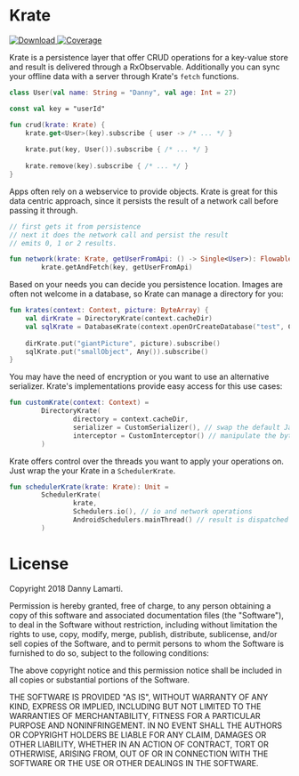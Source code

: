 # Krate
[ ![Download](https://api.bintray.com/packages/lamartio/maven/krate/images/download.svg) ](https://bintray.com/lamartio/maven/krate/_latestVersion) 
[ ![Coverage](https://img.shields.io/badge/Coverage-90%25-brightgreen.svg) ](https://bintray.com/lamartio/maven/krate/_latestVersion) 

Krate is a persistence layer that offer CRUD operations for a key-value store and result is delivered through a RxObservable. Additionally you can sync your offline data with a server through Krate's `fetch` functions.

```kotlin
class User(val name: String = "Danny", val age: Int = 27)

const val key = "userId"

fun crud(krate: Krate) {
    krate.get<User>(key).subscribe { user -> /* ... */ }
    
    krate.put(key, User()).subscribe { /* ... */ }
    
    krate.remove(key).subscribe { /* ... */ }
}
```

Apps often rely on a webservice to provide objects. Krate is great for this data centric approach, since it persists the result of a network call before passing it through.
```kotlin
// first gets it from persistence
// next it does the network call and persist the result
// emits 0, 1 or 2 results.

fun network(krate: Krate, getUserFromApi: () -> Single<User>): Flowable<User> = 
        krate.getAndFetch(key, getUserFromApi)
```

Based on your needs you can decide you persistence location. Images are often not welcome in a database, so Krate can manage a directory for you:
```kotlin
fun krates(context: Context, picture: ByteArray) {
    val dirKrate = DirectoryKrate(context.cacheDir)
    val sqlKrate = DatabaseKrate(context.openOrCreateDatabase("test", Context.MODE_PRIVATE, null))
    
    dirKrate.put("giantPicture", picture).subscribe()
    sqlKrate.put("smallObject", Any()).subscribe()
}
```

You may have the need of encryption or you want to use an alternative serializer. Krate's implementations provide easy access for this use cases:
```kotlin
fun customKrate(context: Context) =
        DirectoryKrate(
                directory = context.cacheDir,
                serializer = CustomSerializer(), // swap the default Java serialization
                interceptor = CustomInterceptor() // manipulate the bytes
        )
```

Krate offers control over the threads you want to apply your operations on. Just wrap the your Krate in a `SchedulerKrate`.
```kotlin
fun schedulerKrate(krate: Krate): Unit =
        SchedulerKrate(
                krate,
                Schedulers.io(), // io and network operations
                AndroidSchedulers.mainThread() // result is dispatched to the UI thread
        )
```

# License

Copyright 2018 Danny Lamarti.

Permission is hereby granted, free of charge, to any person obtaining a copy of this software and associated documentation files (the "Software"), to deal in the Software without restriction, including without limitation the rights to use, copy, modify, merge, publish, distribute, sublicense, and/or sell copies of the Software, and to permit persons to whom the Software is furnished to do so, subject to the following conditions:

The above copyright notice and this permission notice shall be included in all copies or substantial portions of the Software.

THE SOFTWARE IS PROVIDED "AS IS", WITHOUT WARRANTY OF ANY KIND, EXPRESS OR IMPLIED, INCLUDING BUT NOT LIMITED TO THE WARRANTIES OF MERCHANTABILITY, FITNESS FOR A PARTICULAR PURPOSE AND NONINFRINGEMENT. IN NO EVENT SHALL THE AUTHORS OR COPYRIGHT HOLDERS BE LIABLE FOR ANY CLAIM, DAMAGES OR OTHER LIABILITY, WHETHER IN AN ACTION OF CONTRACT, TORT OR OTHERWISE, ARISING FROM, OUT OF OR IN CONNECTION WITH THE SOFTWARE OR THE USE OR OTHER DEALINGS IN THE SOFTWARE.
